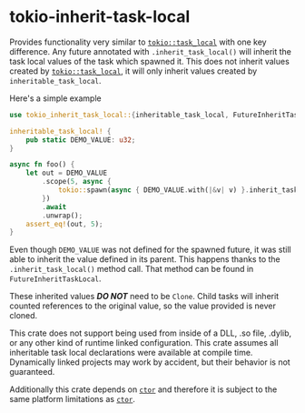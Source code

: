# tokio-inherit-task-local

Provides functionality very similar to [`tokio::task_local`](https://docs.rs/tokio/latest/tokio/macro.task_local.html) with one key difference. Any future annotated with
`.inherit_task_local()` will inherit the task local values of the task which spawned it. This does not inherit
values created by [`tokio::task_local`](https://docs.rs/tokio/latest/tokio/macro.task_local.html), it will only inherit values created by `inheritable_task_local`.

Here's a simple example

```rust
use tokio_inherit_task_local::{inheritable_task_local, FutureInheritTaskLocal as _};

inheritable_task_local! {
    pub static DEMO_VALUE: u32;
}

async fn foo() {
    let out = DEMO_VALUE
        .scope(5, async {
            tokio::spawn(async { DEMO_VALUE.with(|&v| v) }.inherit_task_local()).await
        })
        .await
        .unwrap();
    assert_eq!(out, 5);
}
```

Even though `DEMO_VALUE` was not defined for the spawned future, it was still able to inherit the value defined in
its parent. This happens thanks to the `.inherit_task_local()` method call. That method can be found in
`FutureInheritTaskLocal`.

These inherited values ***DO NOT*** need to be `Clone`. Child tasks will inherit counted references to the original value, so the value provided is never
cloned.

This crate does not support being used from inside of a DLL, .so file, .dylib, or any other kind
of runtime linked configuration. This crate assumes all inheritable task local declarations were available at
compile time. Dynamically linked projects may work by accident, but their behavior is not guaranteed.

Additionally this crate depends on [`ctor`](https://crates.io/crates/ctor) and therefore it is subject to the same platform limitations as [`ctor`](https://crates.io/crates/ctor).
